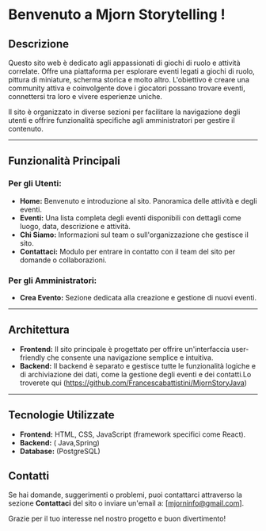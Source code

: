 # Benvenuto a Mjorn Storytelling !

## Descrizione

Questo sito web è dedicato agli appassionati di giochi di ruolo e attività correlate. Offre una piattaforma per esplorare eventi legati a giochi di ruolo, pittura di miniature, scherma storica e molto altro. L'obiettivo è creare una community attiva e coinvolgente dove i giocatori possano trovare eventi, connettersi tra loro e vivere esperienze uniche.

Il sito è organizzato in diverse sezioni per facilitare la navigazione degli utenti e offrire funzionalità specifiche agli amministratori per gestire il contenuto.

---

## Funzionalità Principali

### Per gli Utenti:

- **Home:** Benvenuto e introduzione al sito. Panoramica delle attività e degli eventi.
- **Eventi:** Una lista completa degli eventi disponibili con dettagli come luogo, data, descrizione e attività.
- **Chi Siamo:** Informazioni sul team o sull'organizzazione che gestisce il sito.
- **Contattaci:** Modulo per entrare in contatto con il team del sito per domande o collaborazioni.

### Per gli Amministratori:

- **Crea Evento:** Sezione dedicata alla creazione e gestione di nuovi eventi.

---

## Architettura

- **Frontend:** Il sito principale è progettato per offrire un'interfaccia user-friendly che consente una navigazione semplice e intuitiva.
- **Backend:** Il backend è separato e gestisce tutte le funzionalità logiche e di archiviazione dei dati, come la gestione degli eventi e dei contatti.Lo troverete qui (https://github.com/Francescabattistini/MjornStoryJava)

---

## Tecnologie Utilizzate

- **Frontend:** HTML, CSS, JavaScript (framework specifici come React).
- **Backend:** ( Java,Spring)
- **Database:** (PostgreSQL)

## Contatti

Se hai domande, suggerimenti o problemi, puoi contattarci attraverso la sezione **Contattaci** del sito o inviare un'email a: [mjorninfo@gmail.com].

Grazie per il tuo interesse nel nostro progetto e buon divertimento!
